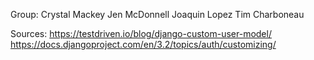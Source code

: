 Group:
Crystal Mackey
Jen McDonnell
Joaquin Lopez
Tim Charboneau


Sources:
https://testdriven.io/blog/django-custom-user-model/
https://docs.djangoproject.com/en/3.2/topics/auth/customizing/
